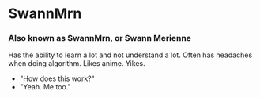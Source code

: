 # SwannMrn
### Also known as SwannMrn, or Swann Merienne

Has the ability to learn a lot and not understand a lot. Often has headaches when doing algorithm.
Likes anime. Yikes.

- "How does this work?"
- "Yeah. Me too."
